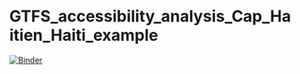 # GTFS_accessibility_analysis_Cap_Haitien_Haiti_example

[![Binder](https://mybinder.org/badge_logo.svg)](https://mybinder.org/v2/gh/d3netxer/GTFS_accessibility_analysis_Cap_Haitien_Haiti_example/main)
